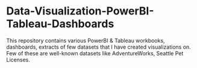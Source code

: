 # Data-Visualization-PowerBI-Tableau-Dashboards

This repository contains various PowerBI & Tableau workbooks, dashboards, extracts of few datasets that I have created visualizations on. Few of these are well-known datasets like AdventureWorks, Seattle Pet Licenses.
